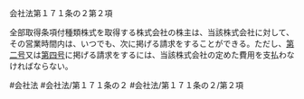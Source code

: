 会社法第１７１条の２第２項

全部取得条項付種類株式を取得する株式会社の株主は、当該株式会社に対して、その営業時間内は、いつでも、次に掲げる請求をすることができる。ただし、[第二号](会社法＿＿＿＿第１７１条の２第２項第２号)又は[第四号](会社法＿＿＿＿第１７１条の２第２項第４号)に掲げる請求をするには、当該株式会社の定めた費用を支払わなければならない。

#会社法
#会社法/第１７１条の２
#会社法/第１７１条の２/第２項
